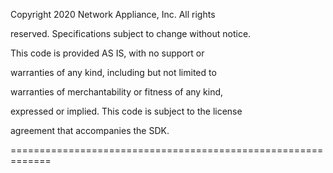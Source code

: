 Copyright 2020 Network Appliance, Inc. All rights

reserved. Specifications subject to change without notice.


This code is provided AS IS, with no support or

warranties of any kind, including but not limited to

warranties of merchantability or fitness of any kind,

expressed or implied. This code is subject to the license

agreement that accompanies the SDK.

=============================================================
